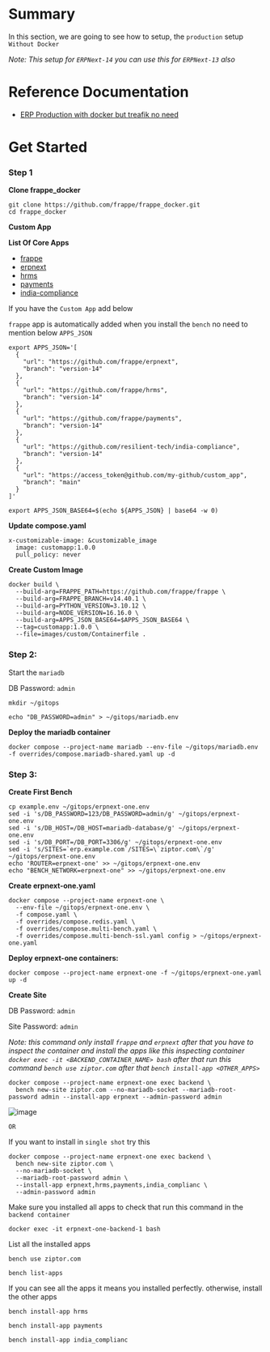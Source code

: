 # Summary
In this section, we are going to see how to setup,  the `production` setup `Without Docker`

*Note: This setup for `ERPNext-14` you can use this for `ERPNext-13` also*

# Reference Documentation
* [ERP Production with docker but treafik no need](https://discuss.frappe.io/t/erp-production-with-docker-but-treafik-no-need/106371/1)

# Get Started
### Step 1
**Clone frappe_docker**
```
git clone https://github.com/frappe/frappe_docker.git
cd frappe_docker
```
**Custom App**

**List Of Core Apps**

* [frappe](https://github.com/frappe/frappe/tree/version-14)
* [erpnext](https://github.com/frappe/erpnext/tree/version-14)
* [hrms](https://github.com/frappe/hrms/tree/version-14)
* [payments](https://github.com/frappe/payments/tree/version-14)
* [india-compliance](https://github.com/resilient-tech/india-compliance/tree/version-14)

If you have the `Custom App` add below

`frappe` app is automatically added when you install the `bench` no need to mention below `APPS_JSON`

```
export APPS_JSON='[
  {
    "url": "https://github.com/frappe/erpnext",
    "branch": "version-14"
  },
  {
    "url": "https://github.com/frappe/hrms",
    "branch": "version-14"
  },
  {
    "url": "https://github.com/frappe/payments",
    "branch": "version-14"
  },
  {
    "url": "https://github.com/resilient-tech/india-compliance",
    "branch": "version-14"
  },
  {
    "url": "https://access_token@github.com/my-github/custom_app",
    "branch": "main"
  }
]'
```

```
export APPS_JSON_BASE64=$(echo ${APPS_JSON} | base64 -w 0)
```

**Update compose.yaml**
```
x-customizable-image: &customizable_image
  image: customapp:1.0.0
  pull_policy: never
```
**Create Custom Image**
```
docker build \
  --build-arg=FRAPPE_PATH=https://github.com/frappe/frappe \
  --build-arg=FRAPPE_BRANCH=v14.40.1 \
  --build-arg=PYTHON_VERSION=3.10.12 \
  --build-arg=NODE_VERSION=16.16.0 \
  --build-arg=APPS_JSON_BASE64=$APPS_JSON_BASE64 \
  --tag=customapp:1.0.0 \
  --file=images/custom/Containerfile .
```


### Step 2:
Start the `mariadb`

DB Password: `admin`
```
mkdir ~/gitops
```

```
echo "DB_PASSWORD=admin" > ~/gitops/mariadb.env
```

**Deploy the mariadb container**
```
docker compose --project-name mariadb --env-file ~/gitops/mariadb.env -f overrides/compose.mariadb-shared.yaml up -d
```

### Step 3:
**Create First Bench**

```
cp example.env ~/gitops/erpnext-one.env
sed -i 's/DB_PASSWORD=123/DB_PASSWORD=admin/g' ~/gitops/erpnext-one.env
sed -i 's/DB_HOST=/DB_HOST=mariadb-database/g' ~/gitops/erpnext-one.env
sed -i 's/DB_PORT=/DB_PORT=3306/g' ~/gitops/erpnext-one.env
sed -i 's/SITES=`erp.example.com`/SITES=\`ziptor.com\`/g' ~/gitops/erpnext-one.env
echo 'ROUTER=erpnext-one' >> ~/gitops/erpnext-one.env
echo "BENCH_NETWORK=erpnext-one" >> ~/gitops/erpnext-one.env
```
**Create erpnext-one.yaml**
```
docker compose --project-name erpnext-one \
  --env-file ~/gitops/erpnext-one.env \
  -f compose.yaml \
  -f overrides/compose.redis.yaml \
  -f overrides/compose.multi-bench.yaml \
  -f overrides/compose.multi-bench-ssl.yaml config > ~/gitops/erpnext-one.yaml
```

**Deploy erpnext-one containers:**
```
docker compose --project-name erpnext-one -f ~/gitops/erpnext-one.yaml up -d
```

**Create Site**

DB Password: `admin`

Site Password: `admin`

*Note: this command only install `frappe` and `erpnext` after that you have to inspect the container and install the apps like this inspecting container `docker exec -it <BACKEND_CONTAINER_NAME> bash` after that run this command `bench use ziptor.com` after that `bench install-app <OTHER_APPS>`*
```
docker compose --project-name erpnext-one exec backend \
  bench new-site ziptor.com --no-mariadb-socket --mariadb-root-password admin --install-app erpnext --admin-password admin
```
![image](https://github.com/Antony-M1/erp-single-server/assets/96291963/ffc91cc2-e6fb-4f3c-934e-0ff8051ea8e0)


`OR`

If you want to install in `single shot` try this
```
docker compose --project-name erpnext-one exec backend \
  bench new-site ziptor.com \
  --no-mariadb-socket \
  --mariadb-root-password admin \
  --install-app erpnext,hrms,payments,india_complianc \
  --admin-password admin

```

Make sure you installed all apps to check that run this command in the `backend container`

```
docker exec -it erpnext-one-backend-1 bash
```
List all the installed apps
```
bench use ziptor.com
```
```
bench list-apps 
```

If you can see all the apps it means you installed perfectly. otherwise, install the other apps
```
bench install-app hrms
```
```
bench install-app payments
```
```
bench install-app india_complianc
```
